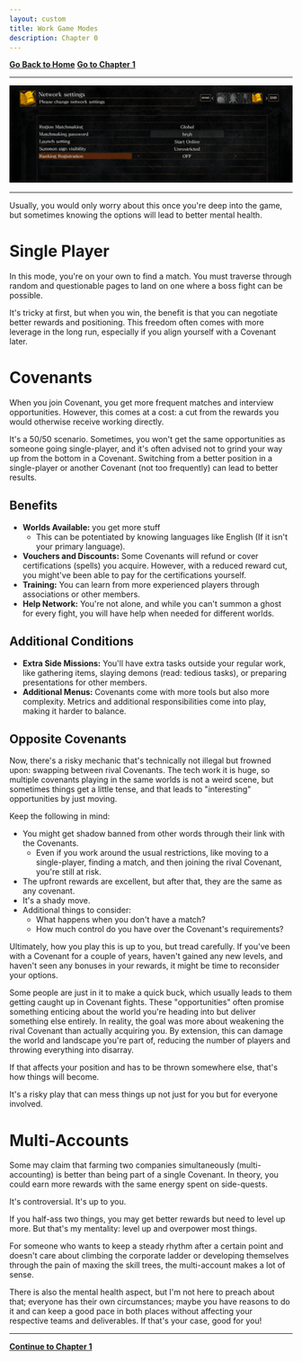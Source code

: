 ```yaml
---
layout: custom
title: Work Game Modes
description: Chapter 0
---
```


<div class="nav-buttons">
  <a href="/pages/ds-interviews" class="ds-button left-button"><strong>Go Back to Home</strong></a>
  <a href="/pages/ds-interviews-chapter-1" class="ds-button right-button"><strong>Go to Chapter 1</strong></a>
</div>

---

<img class="hover-image" src="../images/interviews/location-interview-network-menu.png" alt="location-interview-network-menu" style="cursor: pointer;">

---

Usually, you would only worry about this once you're deep into the game, but sometimes knowing the options will lead to better mental health.

# Single Player

In this mode, you're on your own to find a match. You must traverse through random and questionable pages to land on one where a boss fight can be possible. 

It's tricky at first, but when you win, the benefit is that you can negotiate better rewards and positioning. This freedom often comes with more leverage in the long run, especially if you align yourself with a Covenant later.

# Covenants

When you join Covenant, you get more frequent matches and interview opportunities. However, this comes at a cost: a cut from the rewards you would otherwise receive working directly.

It's a 50/50 scenario. Sometimes, you won't get the same opportunities as someone going single-player, and it's often advised not to grind your way up from the bottom in a Covenant. Switching from a better position in a single-player or another Covenant (not too frequently) can lead to better results.

## Benefits

- **Worlds Available:** you get more stuff
  - This can be potentiated by knowing languages like English (If it isn't your primary language). 
- **Vouchers and Discounts:** Some Covenants will refund or cover certifications (spells) you acquire. However, with a reduced reward cut, you might've been able to pay for the certifications yourself.
- **Training:** You can learn from more experienced players through associations or other members.
- **Help Network:** You're not alone, and while you can't summon a ghost for every fight, you will have help when needed for different worlds.


## Additional Conditions

- **Extra Side Missions:** You'll have extra tasks outside your regular work, like gathering items, slaying demons (read: tedious tasks), or preparing presentations for other members.
- **Additional Menus:** Covenants come with more tools but also more complexity. Metrics and additional responsibilities come into play, making it harder to balance.
  

## Opposite Covenants

Now, there's a risky mechanic that's technically not illegal but frowned upon: swapping between rival Covenants. The tech work it is huge, so multiple covenants playing in the same worlds is not a weird scene, but sometimes things get a little tense, and that leads to "interesting" opportunities by just moving.

Keep the following in mind:

- You might get shadow banned from other words through their link with the Covenants.
  - Even if you work around the usual restrictions, like moving to a single-player, finding a match, and then joining the rival Covenant, you're still at risk.
- The upfront rewards are excellent, but after that, they are the same as any covenant.
- It's a shady move.
- Additional things to consider:
  - What happens when you don't have a match?
  - How much control do you have over the Covenant's requirements?

Ultimately, how you play this is up to you, but tread carefully. If you've been with a Covenant for a couple of years, haven't gained any new levels, and haven't seen any bonuses in your rewards, it might be time to reconsider your options. 

Some people are just in it to make a quick buck, which usually leads to them getting caught up in Covenant fights. These "opportunities" often promise something enticing about the world you're heading into but deliver something else entirely. In reality, the goal was more about weakening the rival Covenant than actually acquiring you. By extension, this can damage the world and landscape you're part of, reducing the number of players and throwing everything into disarray.

If that affects your position and has to be thrown somewhere else, that's how things will become. 

It's a risky play that can mess things up not just for you but for everyone involved.

# Multi-Accounts

Some may claim that farming two companies simultaneously (multi-accounting) is better than being part of a single Covenant. In theory, you could earn more rewards with the same energy spent on side-quests.

It's controversial. It's up to you.

If you half-ass two things, you may get better rewards but need to level up more. But that's my mentality: level up and overpower most things.

For someone who wants to keep a steady rhythm after a certain point and doesn't care about climbing the corporate ladder or developing themselves through the pain of maxing the skill trees, the multi-account makes a lot of sense.

There is also the mental health aspect, but I'm not here to preach about that; everyone has their own circumstances; maybe you have reasons to do it and can keep a good pace in both places without affecting your respective teams and deliverables. If that's your case, good for you!

---

<div class="ds-button-container">
  <a href="/pages/ds-interviews-chapter-1" class="ds-button right-button"><strong>Continue to Chapter 1</strong></a>
</div>
